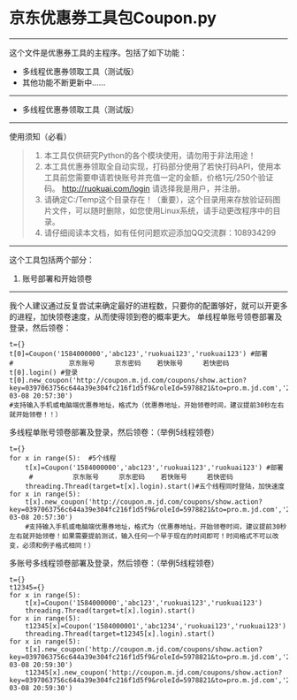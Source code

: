 京东优惠券工具包Coupon.py
===============


----------


这个文件是优惠券工具的主程序。包括了如下功能：

 - 多线程优惠券领取工具（测试版）
 - 其他功能不断更新中……

----------

 - 多线程优惠券领取工具（测试版）
------------------
使用须知（必看）
> 1. 本工具仅供研究Python的各个模块使用，请勿用于非法用途！
> 2. 本工具优惠券领取全自动实现，打码部分使用了若快打码API，使用本工具前您需要申请若快账号并充值一定的金额，价格1元/250个验证码。
> http://ruokuai.com/login 请选择我是用户，并注册。
> 3. 请确定C:/Temp这个目录存在！（重要），这个目录用来存放验证码图片文件，可以随时删除，如您使用Linux系统，请手动更改程序中的目录。
> 4. 请仔细阅读本文档，如有任何问题欢迎添加QQ交流群：108934299


----------

这个工具包括两个部分：

1. 账号部署和开始领卷
-------
我个人建议通过反复尝试来确定最好的进程数，只要你的配置够好，就可以开更多的进程，加快领卷速度，从而使得领到卷的概率更大。
单线程单账号领卷部署及登录，然后领卷：

    t={}
    t[0]=Coupon('1584000000','abc123','ruokuai123','ruokuai123') #部署
    #              京东账号     京东密码    若快账号     若快密码
    t[0].login() #登录
    t[0].new_coupon('http://coupon.m.jd.com/coupons/show.action?key=0397063756c644a39e304fc216f1d5f9&roleId=5978821&to=pro.m.jd.com','2017-03-08 20:57:30')
    #支持输入手机或电脑端优惠券地址，格式为（优惠券地址，开始领卷时间，建议提前30秒左右就开始领卷！！）
多线程单账号领卷部署及登录，然后领卷：（举例5线程领卷）

    t={}
    for x in range(5):  #5个线程
        t[x]=Coupon('1584000000','abc123','ruokuai123','ruokuai123') #部署
         #          京东账号     京东密码    若快账号     若快密码
        threading.Thread(target=t[x].login).start()#五个线程同时登陆，加快速度
    for x in range(5):
        t[x].new_coupon('http://coupon.m.jd.com/coupons/show.action?key=0397063756c644a39e304fc216f1d5f9&roleId=5978821&to=pro.m.jd.com','2017-03-08 20:57:30')
        #支持输入手机或电脑端优惠券地址，格式为（优惠券地址，开始领卷时间，建议提前30秒左右就开始领卷！如果需要提前测试，输入任何一个早于现在的时间即可！时间格式不可以改变，必须和例子格式相同！）

多账号多线程领卷部署及登录，然后领卷：（举例5线程领卷）

    t={}
    t12345={}
    for x in range(5):
        t[x]=Coupon('1584000000','abc123','ruokuai123','ruokuai123')
        threading.Thread(target=t[x].login).start()
    for x in range(5):
        t12345[x]=Coupon('1584000001','abc1234','ruokuai123','ruokuai123')
        threading.Thread(target=t12345[x].login).start()
    for x in range(5):
        t[x].new_coupon('http://coupon.m.jd.com/coupons/show.action?key=0397063756c644a39e304fc216f1d5f9&roleId=5978821&to=pro.m.jd.com','2017-03-08 20:59:30')
        t12345[x].new_coupon('http://coupon.m.jd.com/coupons/show.action?key=0397063756c644a39e304fc216f1d5f9&roleId=5978821&to=pro.m.jd.com','2017-03-08 20:59:30')





